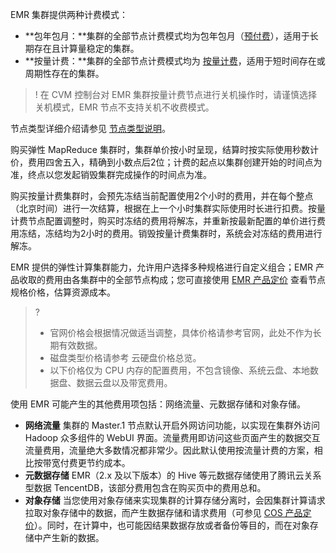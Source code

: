 EMR 集群提供两种计费模式：
- **包年包月：**集群的全部节点计费模式均为包年包月（[预付费](https://cloud.tencent.com/document/product/555/9618)），适用于长期存在且计算量稳定的集群。
- **按量计费：**集群的全部节点计费模式均为 [按量计费](https://cloud.tencent.com/document/product/555/9617)，适用于短时间存在或周期性存在的集群。

>! 在 CVM 控制台对 EMR 集群按量计费节点进行关机操作时，请谨慎选择关机模式，EMR 节点不支持关机不收费模式。

节点类型详细介绍请参见 [节点类型说明](https://cloud.tencent.com/document/product/589/14624)。

购买弹性 MapReduce 集群时，集群单价按小时呈现，结算时按实际使用秒数计价，费用四舍五入，精确到小数点后2位；计费的起点以集群创建开始的时间点为准，终点以您发起销毁集群完成操作的时间点为准。 

购买按量计费集群时，会预先冻结当前配置使用2个小时的费用，并在每个整点（北京时间）进行一次结算，根据在上一个小时集群实际使用时长进行扣费。按量计费节点配置调整时，购买时冻结的费用将解冻，并重新按最新配置的单价进行费用冻结，冻结均为2小时的费用。销毁按量计费集群时，系统会对冻结的费用进行解冻。

EMR 提供的弹性计算集群能力，允许用户选择多种规格进行自定义组合；EMR 产品收取的费用由各集群中的全部节点构成；您可直接使用 [EMR 产品定价](https://buy.cloud.tencent.com/price/emr) 查看节点规格价格，估算资源成本。

>? 
>- 官网价格会根据情况做适当调整，具体价格请参考官网，此处不作为长期有效数据。
>- 磁盘类型价格请参考 云硬盘价格总览。
>- 以下价格仅为 CPU 内存的配置费用，不包含镜像、系统云盘、本地数据盘、数据云盘以及带宽费用。

使用 EMR 可能产生的其他费用项包括：网络流量、元数据存储和对象存储。

- **网络流量**
集群的 Master.1 节点默认开启外网访问功能，以实现在集群外访问 Hadoop 众多组件的 WebUI 界面。流量费用即访问这些页面产生的数据交互流量费用，流量绝大多数情况都非常少。因此默认使用按流量计费的方案，相比按带宽付费更节约成本。
- **元数据存储**
EMR（2.x 及以下版本）的 Hive 等元数据存储使用了腾讯云关系型数据 TencentDB，该部分费用包含在购买页中的费用总和。
- **对象存储**
当您使用对象存储来实现集群的计算存储分离时，会因集群计算请求拉取对象存储中的数据，而产生数据存储和请求费用（可参见 [COS 产品定价](https://cloud.tencent.com/document/product/436/6239)）。同时，在计算中，也可能因结果数据存放或者备份等目的，而在对象存储中产生新的数据。
